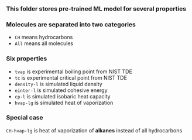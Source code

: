 ### This folder stores pre-trained ML model for several properties

### Molecules are separated into two categories
* `CH` means hydrocarbons
* `All` means all molecules

### Six properties
* `tvap` is experimental boiling point from NIST TDE
* `tc` is experimental critical point from NIST TDE
* `density-l` is simulated liquid density
* `einter-l` is simulated cohesive energy
* `cp-l` is simulated isobaric heat capacity
* `hvap-lg` is simulated heat of vaporization

### Special case
`CH-hvap-lg` is heat of vaporization of **alkanes** instead of all hydrocarbons

